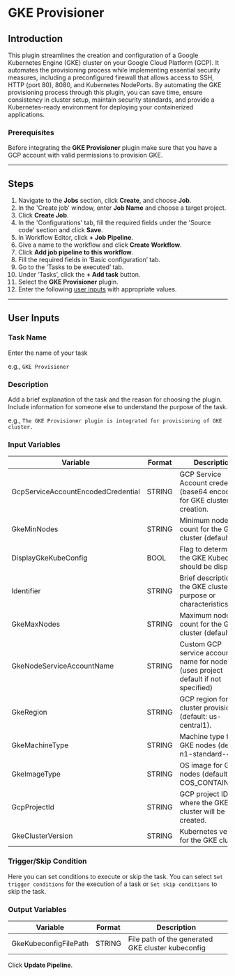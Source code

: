 # GKE Provisioner

## Introduction
This plugin streamlines the creation and configuration of a Google Kubernetes Engine (GKE) cluster on your Google Cloud Platform (GCP). It automates the provisioning process while implementing essential security measures, including a preconfigured firewall that allows access to SSH, HTTP (port 80), 8080, and Kubernetes NodePorts. By automating the GKE provisioning process through this plugin, you can save time, ensure consistency in cluster setup, maintain security standards, and provide a Kubernetes-ready environment for deploying your containerized applications. 
### Prerequisites
Before integrating the **GKE Provisioner** plugin make sure that you have a GCP account with valid permissions to provision GKE.

---

## Steps
1. Navigate to the **Jobs** section, click **Create**, and choose **Job**.
2. In the 'Create job' window, enter **Job Name** and choose a target project.
3. Click **Create Job**.
4. In the 'Configurations' tab, fill the required fields under the 'Source code' section and click **Save**.
5. In Workflow Editor, click **+ Job Pipeline**.
6. Give a name to the workflow and click **Create Workflow**.
7. Click **Add job pipeline to this workflow**.
8. Fill the required fields in ‘Basic configuration’ tab.
9. Go to the ‘Tasks to be executed’ tab.
10. Under ‘Tasks’, click the **+ Add task** button.
11. Select the **GKE Provisioner** plugin.
12. Enter the following [user inputs](#user-inputs) with appropriate values.
---

## User Inputs

### Task Name
Enter the name of your task 

e.g., `GKE Provisioner`

### Description
Add a brief explanation of the task and the reason for choosing the plugin. Include information for someone else to understand the purpose of the task.

e.g., `The GKE Provisioner plugin is integrated for provisioning of GKE cluster.`

### Input Variables

| Variable                 | Format       | Description | Sample Value |
| ------------------------ | ------------ | ----------- | ------------ |
|   GcpServiceAccountEncodedCredential  | STRING       | GCP Service Account credentials (base64 encoded) for GKE cluster creation.      | ZHVtbXliYXNlNjR2YWx1ZQ== |
|   GkeMinNodes                         | STRING       |  Minimum node count for the GKE cluster (default: 1)           | 2 |
|   DisplayGkeKubeConfig                | BOOL         |  Flag to determine if the GKE Kubeconfig should be displayed.  | true |
|   Identifier                          | STRING       |  Brief description of the GKE cluster's purpose or characteristics | plugin-demo-test |
|   GkeMaxNodes                         | STRING       | Maximum node count for the GKE cluster (default: 3).| 4 |
|   GkeNodeServiceAccountName           | STRING       | Custom GCP service account name for node VMs (uses project default if not specified) | gke-node-service-account-xyz123 |
|   GkeRegion                           | STRING       | GCP region for cluster provisioning (default: us-central1).| us-central1  |
|   GkeMachineType                      | STRING       |  Machine type for GKE nodes (default: n1-standard-4).| e2-medium |
|   GkeImageType                        | STRING       | OS image for GKE nodes (default: COS_CONTAINERD).| COS_CONTAINERD  |
|   GcpProjectId                        | STRING       | GCP project ID where the GKE cluster will be created.| gepton-393706 |
|   GkeClusterVersion                   | STRING       | Kubernetes version for the GKE cluster.               | 1.30.2-gke.1587003 |

### Trigger/Skip Condition
Here you can set conditions to execute or skip the task. You can select `Set trigger conditions` for the execution of a task or `Set skip conditions` to skip the task.

### Output Variables
| Variable                 | Format       | Description | 
| ------------------------ | ------------ | ----------- |
|   GkeKubeconfigFilePath | STRING        | File path of the generated GKE cluster kubeconfig |   

Click **Update Pipeline**.

